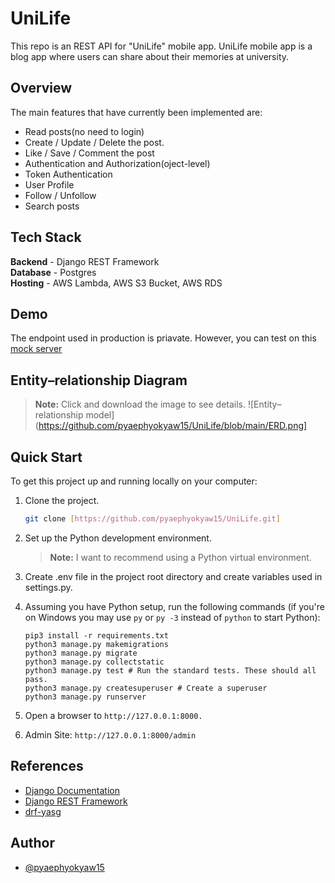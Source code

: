 # UniLife
This repo is an REST API for  "UniLife" mobile app. UniLife mobile app is a blog app where users can share about their memories at university.
## Overview
The main features that have currently been implemented are:

* Read posts(no need to login)
* Create / Update / Delete the post.
* Like / Save / Comment the post
* Authentication and Authorization(oject-level)
* Token Authentication
* User Profile
* Follow / Unfollow
* Search posts

## Tech Stack

**Backend** - Django REST Framework   
**Database** - Postgres  
**Hosting** - AWS Lambda, AWS S3 Bucket, AWS RDS  


## Demo
The endpoint used in production is priavate. However, you can test on this [mock server](https://pyaephyokyaw.pythonanywhere.com/swagger/)



## Entity–relationship Diagram
> **Note:** Click and download the image to see details.
![Entity–relationship model](https://github.com/pyaephyokyaw15/UniLife/blob/main/ERD.png]


## Quick Start

To get this project up and running locally on your computer:

1. Clone the project.

   ```bash
   git clone [https://github.com/pyaephyokyaw15/UniLife.git]
   ```
1. Set up the Python development environment.
   > **Note:** I want to recommend using a Python virtual environment.
   
1. Create .env file in the project root directory and create variables used in settings.py.

1. Assuming you have Python setup, run the following commands (if you're on Windows you may use `py` or `py -3` instead of `python` to start Python):
   ```
   pip3 install -r requirements.txt
   python3 manage.py makemigrations
   python3 manage.py migrate
   python3 manage.py collectstatic
   python3 manage.py test # Run the standard tests. These should all pass.
   python3 manage.py createsuperuser # Create a superuser
   python3 manage.py runserver
   ```
1. Open a browser to `http://127.0.0.1:8000.`
 
1. Admin Site: `http://127.0.0.1:8000/admin`

## References

* [Django Documentation](https://docs.djangoproject.com/en/4.1/)  
* [Django REST Framework](https://www.django-rest-framework.org/) 
* [drf-yasg](https://drf-yasg.readthedocs.io/en/stable/)

## Author

- [@pyaephyokyaw15](https://github.com/pyaephyokyaw15/)
